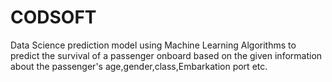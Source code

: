 # CODSOFT
Data Science prediction model using Machine Learning Algorithms to predict the survival of a passenger onboard based on the given information about the passenger's age,gender,class,Embarkation port etc.
